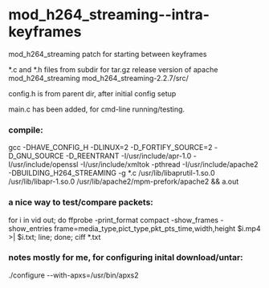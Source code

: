 mod_h264_streaming--intra-keyframes
===================================

mod_h264_streaming patch for starting between keyframes

*.c and *.h files from subdir for tar.gz release version of apache mod_h264_streaming
mod_h264_streaming-2.2.7/src/

config.h is from parent dir, after initial config setup



main.c  has been added, for cmd-line running/testing.


### compile:

gcc -DHAVE_CONFIG_H -DLINUX=2 -D_FORTIFY_SOURCE=2 -D_GNU_SOURCE -D_REENTRANT -I/usr/include/apr-1.0 -I/usr/include/openssl -I/usr/include/xmltok -pthread -I/usr/include/apache2 -DBUILDING_H264_STREAMING -g  *.c   /usr/lib/libaprutil-1.so.0    /usr/lib/libapr-1.so.0  /usr/lib/apache2/mpm-prefork/apache2  &&  a.out



### a nice way to test/compare packets:
for i in vid out; do ffprobe -print_format compact -show_frames -show_entries frame=media_type,pict_type,pkt_pts_time,width,height $i.mp4 >| $i.txt; line; done; ciff *.txt



### notes mostly for me, for configuring inital download/untar:

./configure --with-apxs=/usr/bin/apxs2   
